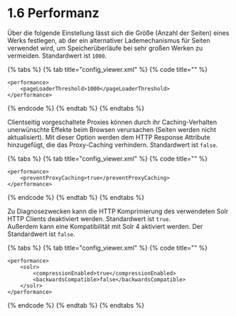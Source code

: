 # 1.6 Performanz

Über die folgende Einstellung lässt sich die Größe \(Anzahl der Seiten\) eines Werks festlegen, ab der ein alternativer Lademechanismus für Seiten verwendet wird, um Speicherüberläufe bei sehr großen Werken zu vermeiden. Standardwert ist `1000`.

{% tabs %}
{% tab title="config\_viewer.xml" %}
{% code title="" %}
```markup
<performance>
    <pageLoaderThreshold>1000</pageLoaderThreshold>
</performance>
```
{% endcode %}
{% endtab %}
{% endtabs %}

Clientseitig vorgeschaltete Proxies können durch ihr Caching-Verhalten unerwünschte Effekte beim Browsen verursachen \(Seiten werden nicht aktualisiert\). Mit dieser Option werden dem HTTP Response Attribute hinzugefügt, die das Proxy-Caching verhindern. Standardwert ist `false`.

{% tabs %}
{% tab title="config\_viewer.xml" %}
{% code title="" %}
```markup
<performance>
    <preventProxyCaching>true</preventProxyCaching>   
</performance>
```
{% endcode %}
{% endtab %}
{% endtabs %}

Zu Diagnosezwecken kann die HTTP Komprimierung des verwendeten Solr HTTP Clients deaktiviert werden. Standardwert ist `true`.  
Außerdem kann eine Kompatibilität mit Solr 4 aktiviert werden. Der Standardwert ist `false`.

{% tabs %}
{% tab title="config\_viewer.xml" %}
{% code title="" %}
```markup
<performance>
    <solr>
        <compressionEnabled>true</compressionEnabled>
        <backwardsCompatible>false</backwardsCompatible>
    </solr>
</performance>
```
{% endcode %}
{% endtab %}
{% endtabs %}

